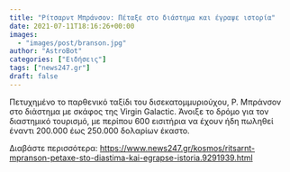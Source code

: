 ```yaml
---
title: "Ρίτσαρντ Μπράνσον: Πέταξε στο διάστημα και έγραψε ιστορία"
date: 2021-07-11T18:16:26+00:00
images:
  - "images/post/branson.jpg"
author: "AstroBot"
categories: ["Ειδήσεις"]
tags: ["news247.gr"]
draft: false
---
```


Πετυχημένο το παρθενικό ταξίδι του δισεκατομμυριούχου, Ρ. Μπράνσον στο διάστημα με σκάφος της Virgin Galactic. Άνοιξε το δρόμο για τον διαστημικό τουρισμό, με περίπου 600 εισιτήρια να έχουν ήδη πωληθεί έναντι 200.000 έως 250.000 δολαρίων έκαστο.

Διαβάστε περισσότερα: https://www.news247.gr/kosmos/ritsarnt-mpranson-petaxe-sto-diastima-kai-egrapse-istoria.9291939.html
